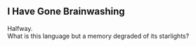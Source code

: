 I Have Gone Brainwashing
------------------------
Halfway.  
What is this language but a memory degraded of its starlights?  
